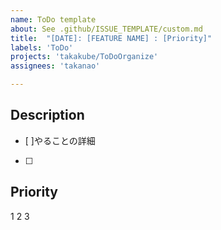```yaml
---
name: ToDo template
about: See .github/ISSUE_TEMPLATE/custom.md
title:  "[DATE]: [FEATURE NAME] : [Priority]"
labels: 'ToDo'
projects: 'takakube/ToDoOrganize'
assignees: 'takanao'

---
```



## Description

- [ ]やることの詳細
- [ ]

## Priority
1
2
3